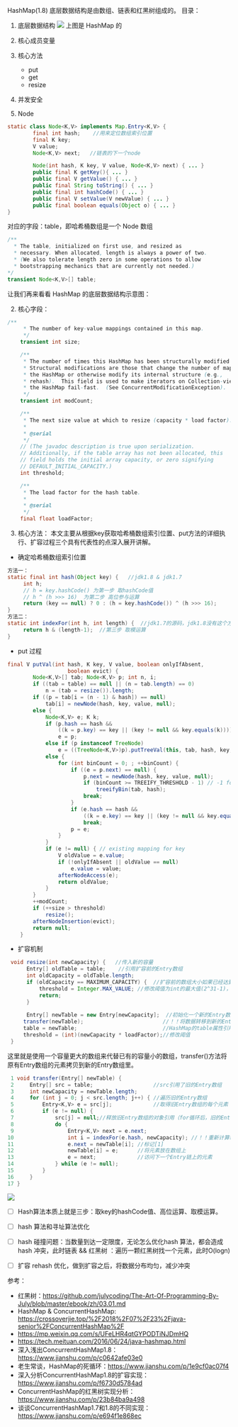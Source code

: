 
HashMap(1.8) 底层数据结构是由数组、链表和红黑树组成的。
目录：
1. 底层数据结构
![](https://github.com/PansonPanson/blog-picture/blob/master/2020/HashMap001.png?raw=true)
上图是 HashMap 的
2. 核心成员变量
3. 核心方法
   + put 
   + get 
   + resize
4. 并发安全
   

5. Node
```java
static class Node<K,V> implements Map.Entry<K,V> {
        final int hash;    //用来定位数组索引位置
        final K key;
        V value;
        Node<K,V> next;   //链表的下一个node

        Node(int hash, K key, V value, Node<K,V> next) { ... }
        public final K getKey(){ ... }
        public final V getValue() { ... }
        public final String toString() { ... }
        public final int hashCode() { ... }
        public final V setValue(V newValue) { ... }
        public final boolean equals(Object o) { ... }
}
```
对应的字段：table，即哈希桶数组是一个 Node  数组
```java
/**
  * The table, initialized on first use, and resized as
  * necessary. When allocated, length is always a power of two.
  * (We also tolerate length zero in some operations to allow
  * bootstrapping mechanics that are currently not needed.)
*/
transient Node<K,V>[] table;
```

让我们再来看看 HashMap 的底层数据结构示意图：


2. 核心字段：
```java
/**
     * The number of key-value mappings contained in this map.
     */
    transient int size;

    /**
     * The number of times this HashMap has been structurally modified
     * Structural modifications are those that change the number of mappings in
     * the HashMap or otherwise modify its internal structure (e.g.,
     * rehash).  This field is used to make iterators on Collection-views of
     * the HashMap fail-fast.  (See ConcurrentModificationException).
     */
    transient int modCount;

    /**
     * The next size value at which to resize (capacity * load factor).
     *
     * @serial
     */
    // (The javadoc description is true upon serialization.
    // Additionally, if the table array has not been allocated, this
    // field holds the initial array capacity, or zero signifying
    // DEFAULT_INITIAL_CAPACITY.)
    int threshold;

    /**
     * The load factor for the hash table.
     *
     * @serial
     */
    final float loadFactor;
```
   
3. 核心方法：
本文主要从根据key获取哈希桶数组索引位置、put方法的详细执行、扩容过程三个具有代表性的点深入展开讲解。
+ 确定哈希桶数组索引位置
```java
方法一：
static final int hash(Object key) {   //jdk1.8 & jdk1.7
     int h;
     // h = key.hashCode() 为第一步 取hashCode值
     // h ^ (h >>> 16)  为第二步 高位参与运算
     return (key == null) ? 0 : (h = key.hashCode()) ^ (h >>> 16);
}
方法二：
static int indexFor(int h, int length) {  //jdk1.7的源码，jdk1.8没有这个方法，但是实现原理一样的
     return h & (length-1);  //第三步 取模运算
}
```

+ put 过程
```java
final V putVal(int hash, K key, V value, boolean onlyIfAbsent,
                   boolean evict) {
        Node<K,V>[] tab; Node<K,V> p; int n, i;
        if ((tab = table) == null || (n = tab.length) == 0)
            n = (tab = resize()).length;
        if ((p = tab[i = (n - 1) & hash]) == null)
            tab[i] = newNode(hash, key, value, null);
        else {
            Node<K,V> e; K k;
            if (p.hash == hash &&
                ((k = p.key) == key || (key != null && key.equals(k))))
                e = p;
            else if (p instanceof TreeNode)
                e = ((TreeNode<K,V>)p).putTreeVal(this, tab, hash, key, value);
            else {
                for (int binCount = 0; ; ++binCount) {
                    if ((e = p.next) == null) {
                        p.next = newNode(hash, key, value, null);
                        if (binCount >= TREEIFY_THRESHOLD - 1) // -1 for 1st
                            treeifyBin(tab, hash);
                        break;
                    }
                    if (e.hash == hash &&
                        ((k = e.key) == key || (key != null && key.equals(k))))
                        break;
                    p = e;
                }
            }
            if (e != null) { // existing mapping for key
                V oldValue = e.value;
                if (!onlyIfAbsent || oldValue == null)
                    e.value = value;
                afterNodeAccess(e);
                return oldValue;
            }
        }
        ++modCount;
        if (++size > threshold)
            resize();
        afterNodeInsertion(evict);
        return null;
    }
```

+ 扩容机制
```java
 void resize(int newCapacity) {   //传入新的容量
      Entry[] oldTable = table;    //引用扩容前的Entry数组
      int oldCapacity = oldTable.length;         
      if (oldCapacity == MAXIMUM_CAPACITY) {  //扩容前的数组大小如果已经达到最大(2^30)了
          threshold = Integer.MAX_VALUE; //修改阈值为int的最大值(2^31-1)，这样以后就不会扩容了
          return;
      }
   
      Entry[] newTable = new Entry[newCapacity];  //初始化一个新的Entry数组
     transfer(newTable);                         //！！将数据转移到新的Entry数组里
     table = newTable;                           //HashMap的table属性引用新的Entry数组
     threshold = (int)(newCapacity * loadFactor);//修改阈值
 }
 ```
 这里就是使用一个容量更大的数组来代替已有的容量小的数组，transfer()方法将原有Entry数组的元素拷贝到新的Entry数组里。

```java
 1 void transfer(Entry[] newTable) {
 2     Entry[] src = table;                   //src引用了旧的Entry数组
 3     int newCapacity = newTable.length;
 4     for (int j = 0; j < src.length; j++) { //遍历旧的Entry数组
 5         Entry<K,V> e = src[j];             //取得旧Entry数组的每个元素
 6         if (e != null) {
 7             src[j] = null;//释放旧Entry数组的对象引用（for循环后，旧的Entry数组不再引用任何对象）
 8             do {
 9                 Entry<K,V> next = e.next;
10                 int i = indexFor(e.hash, newCapacity); //！！重新计算每个元素在数组中的位置
11                 e.next = newTable[i]; //标记[1]
12                 newTable[i] = e;      //将元素放在数组上
13                 e = next;             //访问下一个Entry链上的元素
14             } while (e != null);
15         }
16     }
17 } 
```

![](https://github.com/PansonPanson/blog-picture/blob/master/2020/HashMap002.png?raw=true)


+ [ ]  Hash算法本质上就是三步：取key的hashCode值、高位运算、取模运算。
+ [ ]  hash 算法和寻址算法优化
+ [ ]  hash 碰撞问题：当数量到达一定限度，无论怎么优化hash 算法，都会造成 hash 冲突，此时链表 && 红黑树 ：遍历一颗红黑树找一个元素，此时O(logn)
+ [ ]  扩容 rehash 优化，做到扩容之后，将数据分布均匀，减少冲突





参考：
+ 红黑树：https://github.com/julycoding/The-Art-Of-Programming-By-July/blob/master/ebook/zh/03.01.md
+ HashMap & ConcurrentHashMap: https://crossoverjie.top/%2F2018%2F07%2F23%2Fjava-senior%2FConcurrentHashMap%2F
+ https://mp.weixin.qq.com/s/UFeLHR4qtGYPODTiNJDmHQ
+ https://tech.meituan.com/2016/06/24/java-hashmap.html
+ 深入浅出ConcurrentHashMap1.8：https://www.jianshu.com/p/c0642afe03e0
+ 老生常谈，HashMap的死循环：https://www.jianshu.com/p/1e9cf0ac07f4
+ 深入分析ConcurrentHashMap1.8的扩容实现：https://www.jianshu.com/p/f6730d5784ad
+ ConcurrentHashMap的红黑树实现分析：https://www.jianshu.com/p/23b84ba9a498
+ 谈谈ConcurrentHashMap1.7和1.8的不同实现：https://www.jianshu.com/p/e694f1e868ec